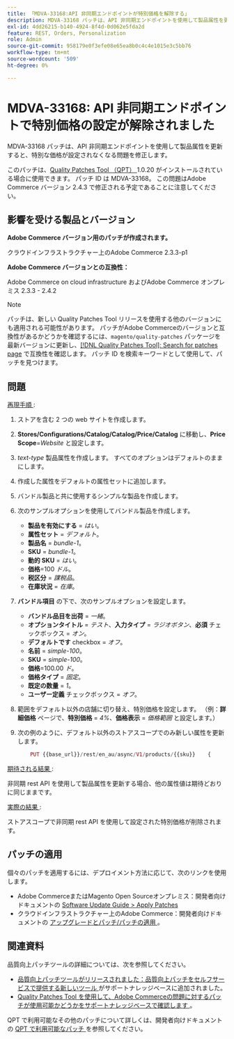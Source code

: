 ```yaml
---
title: 「MDVA-33168:API 非同期エンドポイントが特別価格を解除する」
description: MDVA-33168 パッチは、API 非同期エンドポイントを使用して製品属性を更新すると、特別な価格が設定されなくなる問題を修正します。
exl-id: 4dd26215-b140-4924-8f4d-0d062e5fda2d
feature: REST, Orders, Personalization
role: Admin
source-git-commit: 958179e0f3efe08e65ea8b0c4c4e1015e3c5bb76
workflow-type: tm+mt
source-wordcount: '509'
ht-degree: 0%

---
```


# MDVA-33168: API 非同期エンドポイントで特別価格の設定が解除されました

MDVA-33168 パッチは、API 非同期エンドポイントを使用して製品属性を更新すると、特別な価格が設定されなくなる問題を修正します。

このパッチは、[Quality Patches Tool （QPT） ](/help/announcements/adobe-commerce-announcements/magento-quality-patches-released-new-tool-to-self-serve-quality-patches.md)1.0.20 がインストールされている場合に使用できます。 パッチ ID は MDVA-33168。 この問題はAdobe Commerce バージョン 2.4.3 で修正される予定であることに注意してください。

## 影響を受ける製品とバージョン

**Adobe Commerce バージョン用のパッチが作成されます。**

クラウドインフラストラクチャー上のAdobe Commerce 2.3.3-p1

**Adobe Commerce バージョンとの互換性：**

Adobe Commerce on cloud infrastructure およびAdobe Commerce オンプレミス 2.3.3 - 2.4.2

>[!NOTE]
>
>パッチは、新しい Quality Patches Tool リリースを使用する他のバージョンにも適用される可能性があります。 パッチがAdobe Commerceのバージョンと互換性があるかどうかを確認するには、`magento/quality-patches` パッケージを最新バージョンに更新し、[[!DNL Quality Patches Tool]: Search for patches page](https://devdocs.magento.com/quality-patches/tool.html#patch-grid) で互換性を確認します。 パッチ ID を検索キーワードとして使用して、パッチを見つけます。

## 問題

<u> 再現手順 </u>:

1. ストアを含む 2 つの web サイトを作成します。
1. **Stores/Configurations/Catalog/Catalog/Price/Catalog** に移動し、**Price Scope**=*Website* と設定します。
1. *text-type* 製品属性を作成します。 すべてのオプションはデフォルトのままにします。
1. 作成した属性をデフォルトの属性セットに追加します。
1. バンドル製品と共に使用するシンプルな製品を作成します。
1. 次のサンプルオプションを使用してバンドル製品を作成します。
   * **製品を有効にする** = *はい*。
   * **属性セット** = *デフォルト*。
   * **製品名** = *bundle-1*。
   * **SKU** = *bundle-1*。
   * **動的 SKU** = *はい*。
   * **価格**=100 *ドル*。
   * **税区分** = *課税品*。
   * **在庫状況** = *在庫*。
1. **バンドル項目** の下で、次のサンプルオプションを設定します。
   * **バンドル品目を出荷** = *一緒*。
   * **オプションタイトル** = *テスト*、**入力タイプ** = *ラジオボタン*、**必須** チェックボックス = *オン*。
   * **デフォルトです** checkbox = *オフ*。
   * **名前** = *simple-100*。
   * **SKU** = *simple-100*。
   * **価格**=100.00 *ド*。
   * **価格タイプ** = *固定*。
   * **既定の数量** = *1*。
   * **ユーザー定義** チェックボックス = *オフ*。
1. 範囲をデフォルト以外の店舗に切り替え、特別価格を設定します。 （例：**詳細価格** ページで、**特別価格** = *4%*、**価格表示** = *価格範囲* と設定します。）
1. 次の例のように、デフォルト以外のストアスコープでのみ新しい属性を更新します。

   ```php
       PUT {{base_url}}/rest/en_au/async/V1/products/{{sku}}    {        "product": {            "custom_attributes": [                {                    "attribute_code": "text_attr",                    "value": 21                                   }            ]                    }    }
   ```

<u> 期待される結果 </u>:

非同期 rest API を使用して製品属性を更新する場合、他の属性値は期待どおりに同じままです。

<u> 実際の結果 </u>:

ストアスコープで非同期 rest API を使用して設定された特別価格が削除されます。

## パッチの適用

個々のパッチを適用するには、デプロイメント方法に応じて、次のリンクを使用します。

* Adobe CommerceまたはMagento Open Sourceオンプレミス：開発者向けドキュメントの [Software Update Guide > Apply Patches](https://devdocs.magento.com/guides/v2.4/comp-mgr/patching/mqp.html)
* クラウドインフラストラクチャー上のAdobe Commerce：開発者向けドキュメントの [ アップグレードとパッチ/パッチの適用 ](https://devdocs.magento.com/cloud/project/project-patch.html)。

## 関連資料

品質向上パッチツールの詳細については、次を参照してください。

* [ 品質向上パッチツールがリリースされました：品質向上パッチをセルフサービスで提供する新しいツール ](/help/announcements/adobe-commerce-announcements/magento-quality-patches-released-new-tool-to-self-serve-quality-patches.md) がサポートナレッジベースに追加されました。
* [Quality Patches Tool を使用して、Adobe Commerceの問題に対するパッチが使用可能かどうかをサポートナレッジベースで確認します ](/help/support-tools/patches-available-in-qpt-tool/check-patch-for-magento-issue-with-magento-quality-patches.md)。

QPT で利用可能なその他のパッチについて詳しくは、開発者向けドキュメントの [QPT で利用可能なパッチ ](https://devdocs.magento.com/quality-patches/tool.html#patch-grid) を参照してください。
